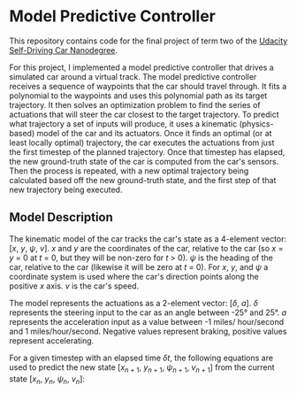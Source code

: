 # Model Predictive Controller
This repository contains code for the final project of term two of the [Udacity Self-Driving Car Nanodegree](
https://www.udacity.com/course/self-driving-car-engineer-nanodegree--nd013).

For this project, I implemented a model predictive controller that drives a simulated car around a virtual track. The
model predictive controller receives a sequence of waypoints that the car should travel through. It fits a polynomial
to the waypoints and uses this polynomial path as its target trajectory. It then solves an optimization problem to find
the series of actuations that will steer the car closest to the target trajectory. To predict what trajectory a set of
inputs will produce, it uses a kinematic (physics-based) model of the car and its actuators. Once it finds an optimal
(or at least locally optimal) trajectory, the car executes the actuations from just the first timestep of the planned
trajectory. Once that timestep has elapsed, the new ground-truth state of the car is computed from the car's sensors.
Then the process is repeated, with a new optimal trajectory being calculated based off the new ground-truth state, and
the first step of that new trajectory being executed.

## Model Description
The kinematic model of the car tracks the car's state as a 4-element vector: [*x*, *y*, *&psi;*, *v*]. *x* and *y* are
the coordinates of the car, relative to the car (so *x* = *y* = 0 at *t* = 0, but they will be non-zero for *t* > 0).
*&psi;* is the heading of the car, relative to the car (likewise it will be zero at *t* = 0). For *x*, *y*, and *&psi;*
a coordinate system is used where the car's direction points along the positive *x* axis. *v* is the car's speed.

The model represents the actuations as a 2-element vector: [*&delta;*, *a*]. *&delta;* represents the steering input to
the car as an angle between -25&deg; and 25&deg;. *a* represents the acceleration input as a value between -1 miles/
hour/second and 1 miles/hour/second. Negative values represent braking, positive values represent accelerating.

For a given timestep with an elapsed time *&delta;t*, the following equations are used to predict the new state
[*x*<sub>*n* + 1</sub>, *y*<sub>*n* + 1</sub>, *&psi;*<sub>*n* + 1</sub>, *v*<sub>*n* + 1</sub>] from the current state
[*x*<sub>*n*</sub>, *y*<sub>*n*</sub>, *&psi;*<sub>*n*</sub>, *v*<sub>*n*</sub>]:
